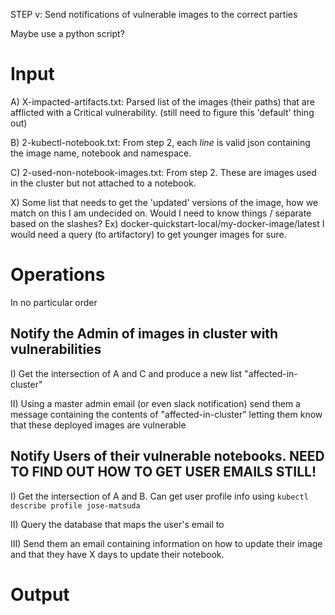 STEP v: Send notifications of vulnerable images to the correct parties

Maybe use a python script? 

# Input

A) X-impacted-artifacts.txt: Parsed list of the images (their paths) that are afflicted with a Critical vulnerability. (still need to figure this 'default' thing out)

B) 2-kubectl-notebook.txt: From step 2, each _line_ is valid json containing the image name, notebook and namespace. 

C) 2-used-non-notebook-images.txt: From step 2. These are images used in the cluster but not attached to a notebook.

X) Some list that needs to get the 'updated' versions of the image, how we match on this I am undecided on.
Would I need to know things / separate based on the slashes? Ex) docker-quickstart-local/my-docker-image/latest 
I would need a query (to artifactory) to get younger images for sure. 

# Operations

In no particular order

## Notify the Admin of images in cluster with vulnerabilities

I) Get the intersection of A and C and produce a new list "affected-in-cluster"

II) Using a master admin email (or even slack notification) send them a message containing the contents of "affected-in-cluster"
letting them know that these deployed images are vulnerable

## Notify Users of their vulnerable notebooks. NEED TO FIND OUT HOW TO GET USER EMAILS STILL! 

I) Get the intersection of A and B. Can get user profile info using `kubectl describe profile jose-matsuda`

II) Query the database that maps the user's email to 

III) Send them an email containing information on how to update their image and that they have X days to update their notebook.


# Output

